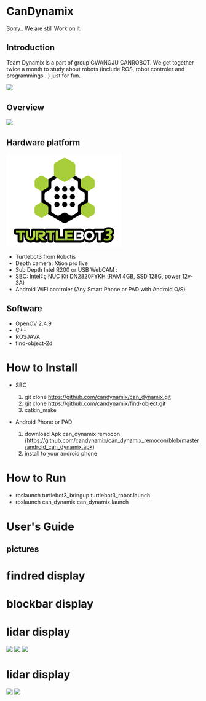 # CanDynamix

  Sorry..  We are still Work on it. 


  ## Introduction

  Team Dynamix is a part of group GWANGJU CANROBOT. We get together twice a month to study about robots (include ROS, robot controler and programmings ..)  just for fun.
  
  <img src="https://github.com/candynamix/can_dynamix/blob/master/gjcanrobot.jpg" width="100">


  ## Overview
   
  <img src="https://github.com/candynamix/can_dynamix/blob/master/candynamix_nodeonly.png" width="300">   
   
   
  ## Hardware platform
  <img src="https://raw.githubusercontent.com/ROBOTIS-GIT/ROBOTIS-Documents/master/wiki-images/Turtlebot3/Turtlebot3_logo.jpg" width="300">
  
  - Turtlebot3 from Robotis
  - Depth camera: Xtion pro live 
  - Sub Depth Intel R200 or USB WebCAM : 
  - SBC:  Intel¢ç NUC Kit DN2820FYKH (RAM 4GB, SSD 128G, power 12v-3A)  
  - Android WiFi controler (Any Smart Phone or PAD with Android O/S)

 ## Software  
  
  - OpenCV  2.4.9  
  - C++
  - ROSJAVA
  - find-object-2d  

# How to Install 
   - SBC
     1. git clone https://github.com/candynamix/can_dynamix.git   
     2. git clone https://github.com/candynamix/find-object.git       
     4. catkin_make 
          
   - Android Phone or PAD    
     1. download Apk can_dynamix remocon (https://github.com/candynamix/can_dynamix_remocon/blob/master/android_can_dynamix.apk)
     2. install to your android phone
     
     
# How to Run

   - roslaunch turtlebot3_bringup turtlebot3_robot.launch
   - roslaunch can_dynamix can_dynamix.launch 

# User's Guide


## pictures

# findred display

# blockbar display

# lidar display
  <img src="https://github.com/candynamix/can_dynamix/blob/master/img/driving_display00.png" width="300">  <img src="https://github.com/candynamix/can_dynamix/blob/master/img/driving_display02.png" width="300">  <img src="https://github.com/candynamix/can_dynamix/blob/master/img/driving_display01.png" width="300">     

# lidar display
  <img src="https://github.com/candynamix/can_dynamix/blob/master/img/lidar_display01.png" width="300">  <img src="https://github.com/candynamix/can_dynamix/blob/master/img/lidar_display02.png" width="300">   
